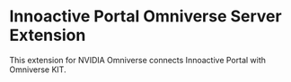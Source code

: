 # Innoactive Portal Omniverse Server Extension

This extension for NVIDIA Omniverse connects Innoactive Portal with Omniverse KIT.